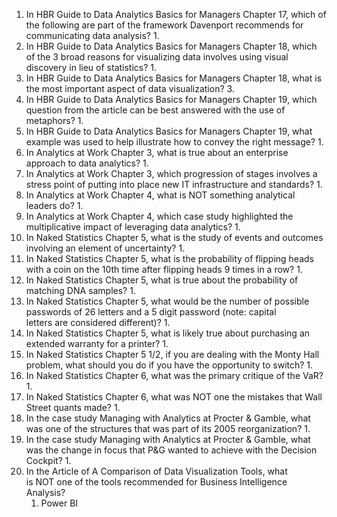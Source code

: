 1. In HBR Guide to Data Analytics Basics for Managers Chapter 17, which of the following are part of the framework Davenport recommends for communicating data analysis?
	1. 
2. In HBR Guide to Data Analytics Basics for Managers Chapter 18, which of the 3 broad reasons for visualizing data involves using visual discovery in lieu of statistics?
	1. 
3. In HBR Guide to Data Analytics Basics for Managers Chapter 18, what is the most important aspect of data visualization?
	3. 
4. In HBR Guide to Data Analytics Basics for Managers Chapter 19, which question from the article can be best answered with the use of metaphors?
	1. 
5. In HBR Guide to Data Analytics Basics for Managers Chapter 19, what example was used to help illustrate how to convey the right message?
	1. 
6. In Analytics at Work Chapter 3, what is true about an enterprise approach to data analytics?
	1. 
7. In Analytics at Work Chapter 3, which progression of stages involves a stress point of putting into place new IT infrastructure and standards?
	1. 
8. In Analytics at Work Chapter 4, what is NOT something analytical leaders do?
	1. 
9. In Analytics at Work Chapter 4, which case study highlighted the multiplicative impact of leveraging data analytics?
	1. 
10. In Naked Statistics Chapter 5, what is the study of events and outcomes involving an element of uncertainty?
	1. 
11. In Naked Statistics Chapter 5, what is the probability of flipping heads with a coin on the 10th time after flipping heads 9 times in a row?
	1. 
12. In Naked Statistics Chapter 5, what is true about the probability of matching DNA samples?
	1. 
13. In Naked Statistics Chapter 5, what would be the number of possible passwords of 26 letters and a 5 digit password (note: capital letters are considered different)?
	1. 
14. In Naked Statistics Chapter 5, what is likely true about purchasing an extended warranty for a printer?
	1. 
15. In Naked Statistics Chapter 5 1/2, if you are dealing with the Monty Hall problem, what should you do if you have the opportunity to switch?
	1. 
16. In Naked Statistics Chapter 6, what was the primary critique of the VaR?
	1. 
17. In Naked Statistics Chapter 6, what was NOT one the mistakes that Wall Street quants made?
	1. 
18. In the case study Managing with Analytics at Procter & Gamble, what was one of the structures that was part of its 2005 reorganization?
	1. 
19. In the case study Managing with Analytics at Procter & Gamble, what was the change in focus that P&G wanted to achieve with the Decision Cockpit?
	1. 
20. In the Article of A Comparison of Data Visualization Tools, what is NOT one of the tools recommended for Business Intelligence Analysis?
	1. Power BI